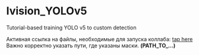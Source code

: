 # Ivision_YOLOv5
Tutorial-based training YOLO v5 to custom detection


Активная ссылка на файлы, необходимые для запуска коллаба: [tap here](https://drive.google.com/drive/folders/1JANB6DHRkvuKtlJhmrdnYx-t5vCWca0X?usp=sharing) \
Важно корректно указать пути, где указаны маски. **(PATH_TO_...)**

 
